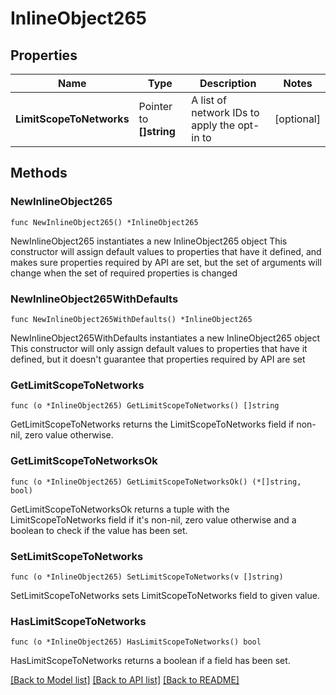 # InlineObject265

## Properties

Name | Type | Description | Notes
------------ | ------------- | ------------- | -------------
**LimitScopeToNetworks** | Pointer to **[]string** | A list of network IDs to apply the opt-in to | [optional] 

## Methods

### NewInlineObject265

`func NewInlineObject265() *InlineObject265`

NewInlineObject265 instantiates a new InlineObject265 object
This constructor will assign default values to properties that have it defined,
and makes sure properties required by API are set, but the set of arguments
will change when the set of required properties is changed

### NewInlineObject265WithDefaults

`func NewInlineObject265WithDefaults() *InlineObject265`

NewInlineObject265WithDefaults instantiates a new InlineObject265 object
This constructor will only assign default values to properties that have it defined,
but it doesn't guarantee that properties required by API are set

### GetLimitScopeToNetworks

`func (o *InlineObject265) GetLimitScopeToNetworks() []string`

GetLimitScopeToNetworks returns the LimitScopeToNetworks field if non-nil, zero value otherwise.

### GetLimitScopeToNetworksOk

`func (o *InlineObject265) GetLimitScopeToNetworksOk() (*[]string, bool)`

GetLimitScopeToNetworksOk returns a tuple with the LimitScopeToNetworks field if it's non-nil, zero value otherwise
and a boolean to check if the value has been set.

### SetLimitScopeToNetworks

`func (o *InlineObject265) SetLimitScopeToNetworks(v []string)`

SetLimitScopeToNetworks sets LimitScopeToNetworks field to given value.

### HasLimitScopeToNetworks

`func (o *InlineObject265) HasLimitScopeToNetworks() bool`

HasLimitScopeToNetworks returns a boolean if a field has been set.


[[Back to Model list]](../README.md#documentation-for-models) [[Back to API list]](../README.md#documentation-for-api-endpoints) [[Back to README]](../README.md)


